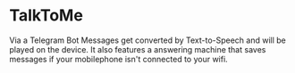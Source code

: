 # TalkToMe
Via a Telegram Bot Messages get converted by Text-to-Speech and will be played on the device. It also features a answering machine that saves messages if your mobilephone isn't connected to your wifi.
